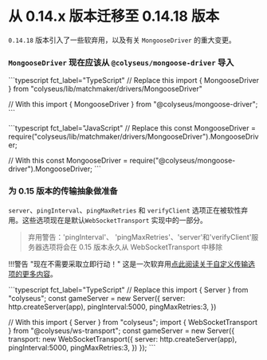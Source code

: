 # 从 0.14.x 版本迁移至 0.14.18 版本

`0.14.18` 版本引入了一些软弃用，以及有关 `MongooseDriver` 的重大变更。

### `MongooseDriver` 现在应该从 `@colyseus/mongoose-driver` 导入

\`\`\`typescript fct\_label="TypeScript" // Replace this import { MongooseDriver } from "colyseus/lib/matchmaker/drivers/MongooseDriver"

// With this import { MongooseDriver } from "@colyseus/mongoose-driver"; \`\`\`

\`\`\`typescript fct\_label="JavaScript" // Replace this const MongooseDriver = require("colyseus/lib/matchmaker/drivers/MongooseDriver").MongooseDriver;

// With this const MongooseDriver = require("@colyseus/mongoose-driver").MongooseDriver; \`\`\`

### 为 0.15 版本的传输抽象做准备

`server`、`pingInterval`、`pingMaxRetries` 和 `verifyClient`  选项正在被软性弃用。这些选项现在是默认`WebSocketTransport` 实现中的一部分。

> 弃用警告：'pingInterval'、 'pingMaxRetries'、'server'和'verifyClient'服务器选项将会在 0.15 版本永久从 WebSocketTransport 中移除

!!!警告 "现在不需要采取立即行动！" 这是一次软弃用[点此阅读关于自定义传输选项的更多内容](/server/transport)。

\`\`\`typescript fct\_label="TypeScript" // Replace this import { Server } from "colyseus"; const gameServer = new Server({ server: http.createServer(app), pingInterval:5000, pingMaxRetries:3, })

// With this import { Server } from "colyseus"; import { WebSocketTransport } from "@colyseus/ws-transport"; const gameServer = new Server({ transport: new WebSocketTransport({ server: http.createServer(app), pingInterval:5000, pingMaxRetries:3, }) }); \`\`\`
